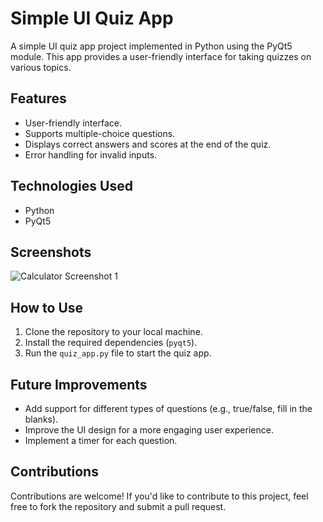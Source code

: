 # Simple UI Quiz App

A simple UI quiz app project implemented in Python using the PyQt5 module. This app provides a user-friendly interface for taking quizzes on various topics.

## Features
- User-friendly interface.
- Supports multiple-choice questions.
- Displays correct answers and scores at the end of the quiz.
- Error handling for invalid inputs.

## Technologies Used
- Python
- PyQt5

## Screenshots
![Calculator Screenshot 1](https://github.com/Javohir-A/calculator_pyqt5/blob/main/Screenshots/Screenshot_1.png)

## How to Use
1. Clone the repository to your local machine.
2. Install the required dependencies (`pyqt5`).
3. Run the `quiz_app.py` file to start the quiz app.

## Future Improvements
- Add support for different types of questions (e.g., true/false, fill in the blanks).
- Improve the UI design for a more engaging user experience.
- Implement a timer for each question.

## Contributions
Contributions are welcome! If you'd like to contribute to this project, feel free to fork the repository and submit a pull request.
